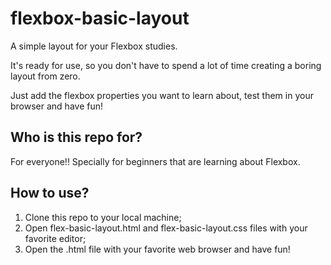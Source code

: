 # flexbox-basic-layout
A simple layout for your Flexbox studies. 

It's ready for use, so you don't have to spend a lot of time creating a boring layout from zero. 

Just add the flexbox properties you want to learn about, test them in your browser and have fun! 

## Who is this repo for?
For everyone!! Specially for beginners that are learning about Flexbox.

## How to use?

1. Clone this repo to your local machine;
2. Open flex-basic-layout.html and flex-basic-layout.css files with your favorite editor;
3. Open the .html file with your favorite web browser and have fun!
